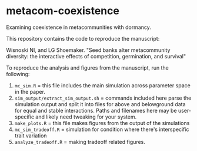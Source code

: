 # metacom-coexistence
Examining coexistence in metacommunities with dormancy.

This repository contains the code to reproduce the manuscript: 

Wisnoski NI, and LG Shoemaker. "Seed banks alter metacommunity diversity: the interactive effects of competition, germination, and survival"

To reproduce the analysis and figures from the manuscript, run the following:

1. `mc_sim.R` = this file includes the main simulation across parameter space in the paper.
2. `sim_output/extract_sim_output.sh` = commands included here parse the simulation output and split it into files for above and belowground data for equal and stable interactions. Paths and filenames here may be user-specific and likely need tweaking for your system.
3.  `make_plots.R` = this file makes figures from the output of the simulations
4.  `mc_sim_tradeoff.R` = simulation for condition where there's interspecific trait variation
5.  `analyze_tradeoff.R` = making tradeoff related figures.

